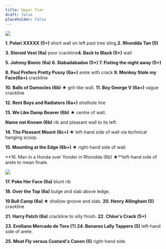 ```yaml
---
title: Upper Tier
draft: false
placeholder: false
---
```



![](/img/south-wales/south-east-sandstone/Mount-Pleasant-Upper-Tier-Left-copy.jpg)

**1. Polari XXXXX (5+)** short wall on left past tree sling.**2. Rhondda Tan (5)**

**3. Steroid Vest (6a)** poor crackline**4. Back to Black (5+)** wall

**5. Johnny Bionic (6a) 6. Slabadabadoo (5+) 7. Fisting the night away (5+)**

**8. Paul Prefers Pretty Pussy (6a+)** arete with crack **9. Monkey Stole my Face(6a+)** crackline

**10. Balls of Damocles (6b) ★** grit-like wall. **11. Boy George V (6a+)** vague crackline

**12. Rent Boys and Radiators (6a+)** shothole line

**13. We Like Damp Beaver (6b)** ★ centre of wall.

**Name not Known (6b)** rib and pleasant wall to its left.

**14. The Pleasant Mount (6c+) ★** left-hand side of wall via technical hanging scoop.

**15. Mounting at the Edge (6b+) ★** right-hand side of wall.

**16. Man in a Honda over Yonder in Rhondda (6b) ★**left-hand side of arete to mean finale.

![](/img/south-wales/south-east-sandstone/Mount-Pleasant-Upper-Tier-Right-copy.jpg)

**17. Poke Her Face (6a)** blunt rib

**18. Over the Top (6a)** bulge and slab above ledge.

**19 Bull Camp (6a) ★** shallow groove and slab. **20. Henry Allingham (5)** crackline

**21. Harry Patch (6a)** crackline to silly finish. **22. Chloe's Crack (5+)**

**23. Emiliano Mercado de Toro (?) 24. Bonaroo Lally Tappers (5)** left-hand side of arete.

**25. Meat Fly versus Custard's Canon (5)** right-hand side.
